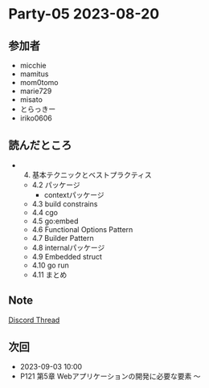 # Party-05 2023-08-20

## 参加者
- micchie
- mamitus
- mom0tomo
- marie729
- misato
- とらっきー
- iriko0606

## 読んだところ
- 4. 基本テクニックとベストプラクティス
  - 4.2 パッケージ
    - contextパッケージ
  - 4.3 build constrains
  - 4.4 cgo
  - 4.5 go:embed
  - 4.6 Functional Options Pattern
  - 4.7 Builder Pattern
  - 4.8 internalパッケージ
  - 4.9 Embedded struct
  - 4.10 go run
  - 4.11 まとめ

## Note
[Discord Thread](https://discord.com/channels/689414179752247409/725156029033218080/1142617676720644187)


## 次回
- 2023-09-03 10:00
- P121 第5章 Webアプリケーションの開発に必要な要素 〜
